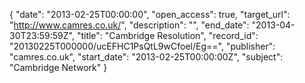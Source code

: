 {
  "date": "2013-02-25T00:00:00", 
  "open_access": true, 
  "target_url": "http://www.camres.co.uk/", 
  "description": "", 
  "end_date": "2013-04-30T23:59:59Z", 
  "title": "Cambridge Resolution", 
  "record_id": "20130225T000000/ucEFHC1PsQtL9wCfoel/Eg==", 
  "publisher": "camres.co.uk", 
  "start_date": "2013-02-25T00:00:00Z", 
  "subject": "Cambridge Network"
}

